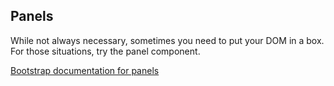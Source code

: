 ## Panels

While not always necessary, sometimes you need to put your DOM in a box. For those situations, try the panel component.

[Bootstrap documentation for panels][bootstrap docs]


[bootstrap docs]: http://getbootstrap.com/components/#panels
